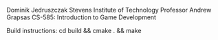 Dominik Jedruszczak
Stevens Institute of Technology
Professor Andrew Grapsas
CS-585: Introduction to Game Development

Build instructions:
cd build && cmake . && make
